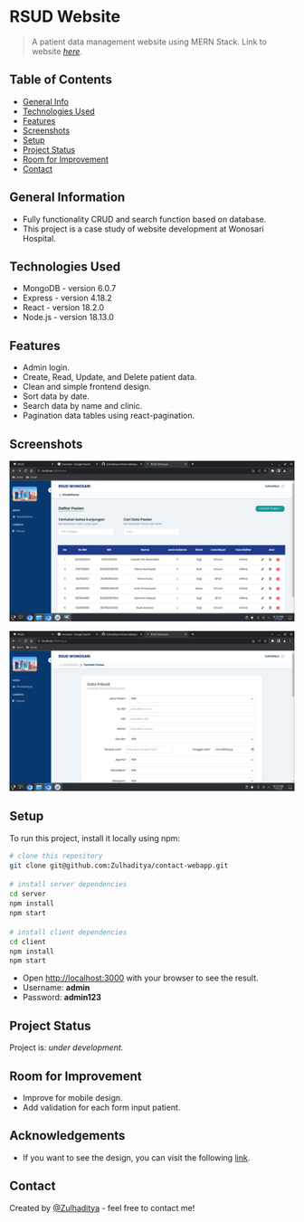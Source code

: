 # RSUD Website

> A patient data management website using MERN Stack.
> Link to website [_here_](https://rsudwonosari.netlify.app/).

## Table of Contents

- [General Info](#general-information)
- [Technologies Used](#technologies-used)
- [Features](#features)
- [Screenshots](#screenshots)
- [Setup](#setup)
- [Project Status](#project-status)
- [Room for Improvement](#room-for-improvement)
- [Contact](#contact)

## General Information

- Fully functionality CRUD and search function based on database.
- This project is a case study of website development at Wonosari Hospital.

## Technologies Used

- MongoDB - version 6.0.7
- Express - version 4.18.2
- React - version 18.2.0
- Node.js - version 18.13.0

## Features

- Admin login.
- Create, Read, Update, and Delete patient data.
- Clean and simple frontend design.
- Sort data by date.
- Search data by name and clinic.
- Pagination data tables using react-pagination.

## Screenshots

![Example screenshot](main-page.png)

![Example screenshot](input-page.png)


## Setup

To run this project, install it locally using npm:

```bash
# clone this repository
git clone git@github.com:Zulhaditya/contact-webapp.git

# install server dependencies
cd server
npm install
npm start

# install client dependencies
cd client
npm install
npm start
```

- Open [http://localhost:3000](http://localhost:3000) with your browser to see the result.
- Username: **admin**
- Password: **admin123**

## Project Status

Project is: _under development._ <!-- / _complete_ / _no longer being worked on_. reason ? -->

## Room for Improvement

- Improve for mobile design.
- Add validation for each form input patient.

## Acknowledgements

- If you want to see the design, you can visit the following [link](https://shorturl.at/sxCQ3).

## Contact

Created by [@Zulhaditya](https://zulhaditya.vercel.app) - feel free to contact me!

